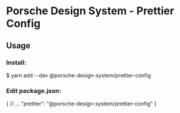 # Porsche Design System - Prettier Config

## Usage

### Install:

$ yarn add --dev @porsche-design-system/prettier-config

### Edit package.json:

{
// ...
"prettier": "@porsche-design-system/prettier-config"
}